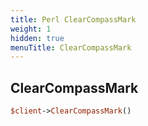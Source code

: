 ```yaml
---
title: Perl ClearCompassMark
weight: 1
hidden: true
menuTitle: ClearCompassMark
---
```

## ClearCompassMark
```perl
$client->ClearCompassMark()
```